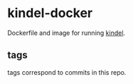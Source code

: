 # kindel-docker

Dockerfile and image for running [kindel](https://github.com/bede/kindel).

## tags

tags correspond to commits in this repo.
